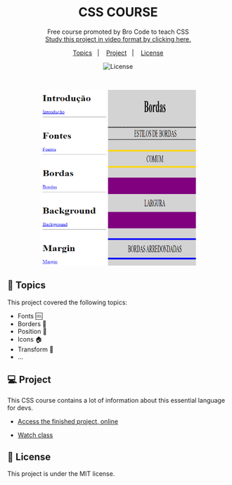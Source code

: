 <h1 align="center"> CSS COURSE </h1>

<p align="center">
Free course promoted by Bro Code to teach CSS <br/>
<a href="https://www.youtube.com/watch?v=wRNinF7YQqQ">Study this project in video format by clicking here.</a>
</p>

<p align="center">
  <a href="#-topics">Topics</a>&nbsp;&nbsp;&nbsp;|&nbsp;&nbsp;&nbsp;
  <a href="#-project">Project</a>&nbsp;&nbsp;&nbsp;|&nbsp;&nbsp;&nbsp;
  <a href="#memo-License">License</a>
</p>

<p align="center">
  <img alt="License" src="https://img.shields.io/static/v1?label=license&message=MIT&color=49AA26&labelColor=000000">
</p>

<br>

<p align="center">
  <img alt="CSS COURSE" src="./github/preview1.png" width="150px" height="400px" >
  <img alt="CSS COURSE" src="./github/preview2.png" width="200px" height="400px" >
</p>

## 🚀 Topics

This project covered the following topics:

- Fonts :cool:
- Borders :black_square_button:
- Position :dart:
- Icons :house:
- Transform :arrows_counterclockwise:
- ...

## 💻 Project

This CSS course contains a lot of information about this essential language for devs.

- [Access the finished project, online](https://aoba43.github.io/CSS-course/)

- [Watch class](https://www.youtube.com/watch?v=wRNinF7YQqQ)

## :memo: License

This project is under the MIT license.
